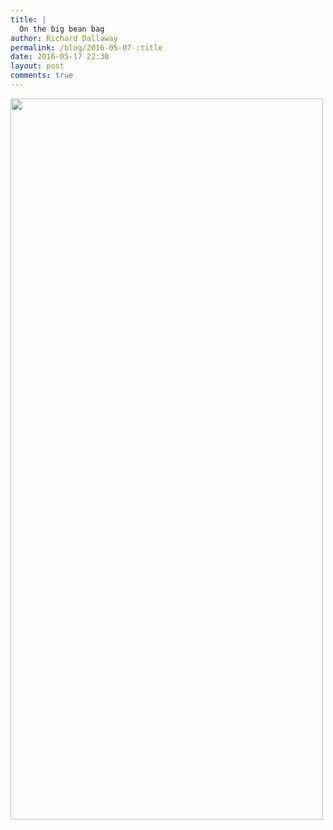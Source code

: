 ```yaml
---
title: |
  On the big bean bag
author: Richard Dallaway
permalink: /blog/2016-05-07-:title
date: 2016-05-17 22:30
layout: post
comments: true
---
```


<div><a href="http://static.skitters.dallaway.com/tp_IMG_20160516_132332~2.jpg"><img src="http://static.skitters.dallaway.com/tp_thumb_IMG_20160516_132332~2.jpg" width="500" height="1154"/></a></div>


  
      

